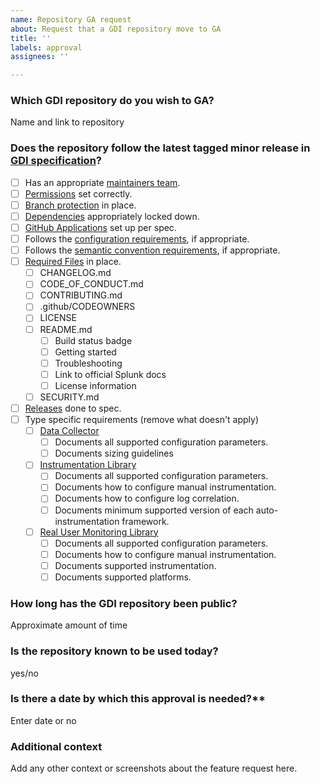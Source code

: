 ```yaml
---
name: Repository GA request
about: Request that a GDI repository move to GA
title: ''
labels: approval
assignees: ''

---
```


### Which GDI repository do you wish to GA?

Name and link to repository

### Does the repository follow the latest tagged minor release in [GDI specification](https://github.com/signalfx/gdi-specification/blob/v1.6.0/specification/repository.md)?

- [ ] Has an appropriate [maintainers team](https://github.com/signalfx/gdi-specification/blob/v1.6.0/specification/repository.md#teams).
- [ ] [Permissions](https://github.com/signalfx/gdi-specification/blob/v1.6.0/specification/repository.md#permissions)
      set correctly.
- [ ] [Branch protection](https://github.com/signalfx/gdi-specification/blob/v1.6.0/specification/repository.md#branch-protection)
      in place.
- [ ] [Dependencies](https://github.com/signalfx/gdi-specification/blob/v1.6.0/specification/repository.md#dependencies)
      appropriately locked down.
- [ ] [GitHub Applications](https://github.com/signalfx/gdi-specification/blob/v1.6.0/specification/repository.md#github-applications)
      set up per spec.
- [ ] Follows the [configuration requirements](https://github.com/signalfx/gdi-specification/blob/v1.6.0/specification/configuration.md),
      if appropriate.
- [ ] Follows the [semantic convention requirements](https://github.com/signalfx/gdi-specification/blob/v1.6.0/specification/semantic_conventions.md),
      if appropriate.
- [ ] [Required Files](https://github.com/signalfx/gdi-specification/blob/v1.6.0/specification/repository.md#required-files)
      in place.
  - [ ] CHANGELOG.md
  - [ ] CODE_OF_CONDUCT.md
  - [ ] CONTRIBUTING.md
  - [ ] .github/CODEOWNERS
  - [ ] LICENSE
  - [ ] README.md
    - [ ] Build status badge
    - [ ] Getting started
    - [ ] Troubleshooting
    - [ ] Link to official Splunk docs
    - [ ] License information
  - [ ] SECURITY.md
- [ ] [Releases](https://github.com/signalfx/gdi-specification/blob/v1.6.0/specification/repository.md#github-releases)
      done to spec.
- [ ] Type specific requirements (remove what doesn't apply)
  - [ ] [Data Collector](https://github.com/signalfx/gdi-specification/blob/v1.6.0/specification/repository.md#data-collector)
    - [ ] Documents all supported configuration parameters.
    - [ ] Documents sizing guidelines
  - [ ] [Instrumentation Library](https://github.com/signalfx/gdi-specification/blob/v1.6.0/specification/repository.md#instrumentation-libraries)
    - [ ] Documents all supported configuration parameters.
    - [ ] Documents how to configure manual instrumentation.
    - [ ] Documents how to configure log correlation.
    - [ ] Documents minimum supported version of each auto-instrumentation framework.
  - [ ] [Real User Monitoring Library](https://github.com/signalfx/gdi-specification/blob/v1.6.0/specification/repository.md#real-user-monitoring-libraries)
    - [ ] Documents all supported configuration parameters.
    - [ ] Documents how to configure manual instrumentation.
    - [ ] Documents supported instrumentation.
    - [ ] Documents supported platforms.

### How long has the GDI repository been public?

Approximate amount of time

### Is the repository known to be used today?

yes/no

### Is there a date by which this approval is needed?**

Enter date or no

### Additional context

Add any other context or screenshots about the feature request here.

